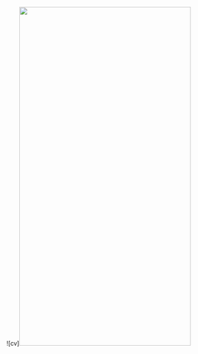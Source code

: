 ![cv]<img src="https://i.ibb.co/Bzw3jLT/Abdelrahman-MEDHAT-1.png" width="400" height="790">
<!---
Abdelrahman-Medhat/Abdelrahman-Medhat is a ✨ special ✨ repository because its `README.md` (this file) appears on your GitHub profile.
You can click the Preview link to take a look at your changes.
--->
